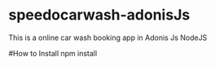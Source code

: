 # speedocarwash-adonisJs
This is a online car wash booking app in Adonis Js NodeJS

#How to Install 
npm install
